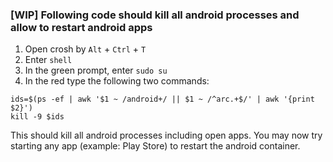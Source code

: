### [WIP] Following code should kill all android processes and allow to restart android apps

1. Open crosh by `Alt` + `Ctrl` + `T`  
2. Enter `shell`  
3. In the green prompt, enter `sudo su`  
4. In the red type the following two commands:  
```
ids=$(ps -ef | awk '$1 ~ /android+/ || $1 ~ /^arc.+$/' | awk '{print $2}')
kill -9 $ids
```

This should kill all android processes including open apps. You may now try starting any app (example: Play Store) to restart the android container.

